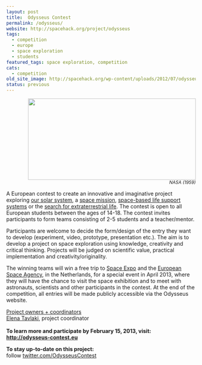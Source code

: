 ```yaml
---
layout: post
title:  Odysseus Contest
permalink: /odysseus/
website: http://spacehack.org/project/odysseus
tags: 
  - competition
  - europe
  - space exploration
  - students
featured_tags: space exploration, competition
cats: 
  - competition
old_site_image: http://spacehack.org/wp-content/uploads/2012/07/odysseus_crop.jpg
status: previous
---
```


<div class = "scrape_from_old_wordpress">

<p style="text-align: right;"><img title="" alt="" src="http://spacehack.org/wp-content/uploads/2012/07/odysseus_large.jpg" width="446" height="216" /><br />
<small><em>NASA (1959)</em></small></p>
<p>A European contest to create an innovative and imaginative project exploring <a href="http://www.odysseus-contest.eu/?page_id=43">our solar system</a>, a <a href="http://www.odysseus-contest.eu/?page_id=47">space mission</a>, <a href="http://www.odysseus-contest.eu/?page_id=48">space-based life support systems</a> or the <a href="http://www.odysseus-contest.eu/?page_id=48">search for extraterrestrial life</a>. The contest is open to all European students between the ages of 14-18. The contest invites participants to form teams consisting of 2-5 students and a teacher/mentor.</p>
<p>Participants are welcome to decide the form/design of the entry they want to develop (experiment, video, prototype, presentation etc.). The aim is to develop a project on space exploration using knowledge, creativity and critical thinking. Projects will be judged on scientific value, practical implementation and creativity/originality.</p>
<p>The winning teams will win a free trip to <a href="http://www.spaceexpo.nl/">Space Expo</a> and the <a href="http://www.esa.int">European Space Agency</a>, in the Netherlands, for a special event in April 2013, where they will have the chance to visit the space exhibition and to meet with astronauts, scientists and other participants in the contest. At the end of the competition, all entries will be made publicly accessible via the Odysseus website.</p>
<p><span style="text-decoration: underline;">Project owners + coordinators<br />
</span><a href="mailto:elena@signosis.eu">Elena Tavlaki</a>, project coordinator<br />
<!--supplement--><br />
<strong>To learn more and participate by February 15, 2013, visit: <a href="http://www.odysseus-contest.eu">http://odysseus-contest.eu</a></strong></p>
<p><strong>To stay up-to-date on this project:</strong><br />
  follow <a href="http://twitter.com/OdysseusContest">twitter.com/OdysseusContest</a></p>


</div>